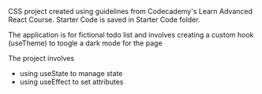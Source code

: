 CSS project created using guidelines from Codecademy's Learn Advanced React Course. Starter Code is saved in Starter Code folder.

The application is for fictional todo list and involves creating a custom hook (useTheme) to toogle a dark mode for the page

The project involves

- using useState to manage state
- using useEffect to set attributes
